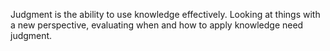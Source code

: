 Judgment is the ability to use knowledge effectively.
Looking at things with a new perspective, evaluating when and how to apply knowledge need judgment.